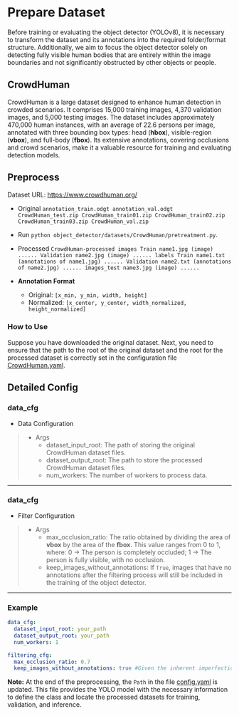 # Prepare Dataset
Before training or evaluating the object detector (YOLOv8), it is necessary to transform the dataset and its annotations into the required folder/format structure. Additionally, we aim to focus the object detector solely on detecting fully visible human bodies that are entirely within the image boundaries and not significantly obstructed by other objects or people. 

## CrowdHuman
CrowdHuman is a large dataset designed to enhance human detection in crowded scenarios. It comprises 15,000 training images, 4,370 validation images, and 5,000 testing images. The dataset includes approximately 470,000 human instances, with an average of 22.6 persons per image, annotated with three bounding box types: head (**hbox**), visible-region (**vbox**), and full-body (**fbox**). Its extensive annotations, covering occlusions and crowd scenarios, make it a valuable resource for training and evaluating detection models.

## Preprocess
Dataset URL: https://www.crowdhuman.org/
- Original
    `
    annotation_train.odgt
    annotation_val.odgt
    CrowdHuman_test.zip
    CrowdHuman_train01.zip
    CrowdHuman_train02.zip
    CrowdHuman_train03.zip
    CrowdHuman_val.zip
    `
- Run ```python object_detector/datasets/CrowdHuman/pretreatment.py```.
- Processed
    `
    CrowdHuman-processed
        images
            Train
                name1.jpg (image)
                ......
            Validation
                name2.jpg (image)
                ......
        labels
            Train
                name1.txt (annotations of name1.jpg)
                ......
            Validation
                name2.txt (annotations of name2.jpg)
                ......
        images_test
            name3.jpg (image)
            ......
    `

- **Annotation Format**
    - Original: `[x_min, y_min, width, height]`
    - Normalized: `[x_center, y_center, width_normalized, height_normalized]`

### How to Use
Suppose you have downloaded the original dataset. Next, you need to ensure that the path to the root of the original dataset and the root for the processed dataset is correctly set in the configuration file [CrowdHuman.yaml](object_detector/datasets/CrowdHuman/CrowdHuman.yaml).


## Detailed Config

### data_cfg
* Data Configuration
>
>   * Args
>       * dataset_input_root: The path of storing the original CrowdHuman dataset files.
>       * dataset_output_root: The path to store the processed CrowdHuman dataset files.
>       * num_workers: The number of workers to process data.
----

### data_cfg
* Filter Configuration
>
>   * Args
>       * max_occlusion_ratio: The ratio obtained by dividing the area of **vbox** by the area of the **fbox**. This value ranges from 0 to 1, where: 0 -> The person is completely occluded; 1 -> The person is fully visible, with no occlusion.
>       * keep_images_without_annotations: If `True`, images that have no annotations after the filtering process will still be included in the training of the object detector.
----

### Example
```yaml
data_cfg:
  dataset_input_root: your_path
  dataset_output_root: your_path 
  num_workers: 1

filtering_cfg:
  max_occlusion_ratio: 0.7
  keep_images_without_annotations: true #Given the inherent imperfections in manual annotations, it has proven beneficial to include negative images, helping the model not to detect people who do not meet the defined criteria
```

**Note:**
At the end of the preprocessing, the `Path` in the file [config.yaml](object_detector/config.yaml) is updated. This file provides the YOLO model with the necessary information to define the class and locate the processed datasets for training, validation, and inference.